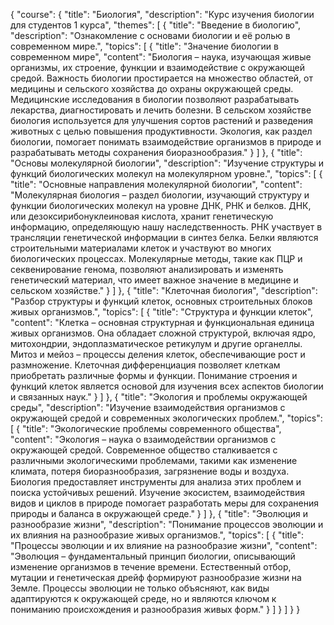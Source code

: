 { "course":
{
	"title": "Биология",
	"description": "Курс изучения биологии для студентов 1 курса",
    "themes": [
        {
            "title": "Введение в биологию",
            "description": "Ознакомление с основами биологии и её ролью в современном мире.",
            "topics": [
                {
                    "title": "Значение биологии в современном мире",
                    "content": "Биология – наука, изучающая живые организмы, их строение, функции и взаимодействие с окружающей средой. Важность биологии простирается на множество областей, от медицины и сельского хозяйства до охраны окружающей среды. Медицинские исследования в биологии позволяют разрабатывать лекарства, диагностировать и лечить болезни. В сельском хозяйстве биология используется для улучшения сортов растений и разведения животных с целью повышения продуктивности. Экология, как раздел биологии, помогает понимать взаимодействие организмов в природе и разрабатывать методы сохранения биоразнообразия."
                }
            ]
        },
        {
            "title": "Основы молекулярной биологии",
            "description": "Изучение структуры и функций биологических молекул на молекулярном уровне.",
            "topics": [
                {
                    "title": "Основные направления молекулярной биологии",
                    "content": "Молекулярная биология – раздел биологии, изучающий структуру и функции биологических молекул на уровне ДНК, РНК и белков. ДНК, или дезоксирибонуклеиновая кислота, хранит генетическую информацию, определяющую нашу наследственность. РНК участвует в трансляции генетической информации в синтез белка. Белки являются строительными материалами клеток и участвуют во многих биологических процессах. Молекулярные методы, такие как ПЦР и секвенирование генома, позволяют анализировать и изменять генетический материал, что имеет важное значение в медицине и сельском хозяйстве."
                }
            ]
        },
        {
            "title": "Клеточная биология",
            "description": "Разбор структуры и функций клеток, основных строительных блоков живых организмов.",
            "topics": [
                {
                    "title": "Структура и функции клеток",
                    "content": "Клетка – основная структурная и функциональная единица живых организмов. Она обладает сложной структурой, включая ядро, митохондрии, эндоплазматическое ретикулум и другие органеллы. Митоз и мейоз – процессы деления клеток, обеспечивающие рост и размножение. Клеточная дифференциация позволяет клеткам приобретать различные формы и функции. Понимание строения и функций клеток является основой для изучения всех аспектов биологии и связанных наук."
                }
            ]
        },
        {
            "title": "Экология и проблемы окружающей среды",
            "description": "Изучение взаимодействия организмов с окружающей средой и современных экологических проблем.",
            "topics": [
                {
                    "title": "Экологические проблемы современного общества",
                    "content": "Экология – наука о взаимодействии организмов с окружающей средой. Современное общество сталкивается с различными экологическими проблемами, такими как изменение климата, потеря биоразнообразия, загрязнение воды и воздуха. Биология предоставляет инструменты для анализа этих проблем и поиска устойчивых решений. Изучение экосистем, взаимодействия видов и циклов в природе помогает разработать меры для сохранения природы и баланса в окружающей среде."
                }
            ]
        },
        {
            "title": "Эволюция и разнообразие жизни",
            "description": "Понимание процессов эволюции и их влияния на разнообразие живых организмов.",
            "topics": [
                {
                    "title": "Процессы эволюции и их влияние на разнообразие жизни",
                    "content": "Эволюция – фундаментальный принцип биологии, описывающий изменение организмов в течение времени. Естественный отбор, мутации и генетическая дрейф формируют разнообразие жизни на Земле. Процессы эволюции не только объясняют, как виды адаптируются к окружающей среде, но и являются ключом к пониманию происхождения и разнообразия живых форм."
                }
            ]
        }
    ]
}
}
